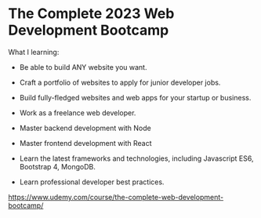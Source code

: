 # The Complete 2023 Web Development Bootcamp
What I learning:

- Be able to build ANY website you want.

- Craft a portfolio of websites to apply for junior developer jobs.

- Build fully-fledged websites and web apps for your startup or business.

- Work as a freelance web developer.

- Master backend development with Node

- Master frontend development with React

- Learn the latest frameworks and technologies, including Javascript ES6, Bootstrap 4, MongoDB.

- Learn professional developer best practices.

https://www.udemy.com/course/the-complete-web-development-bootcamp/
